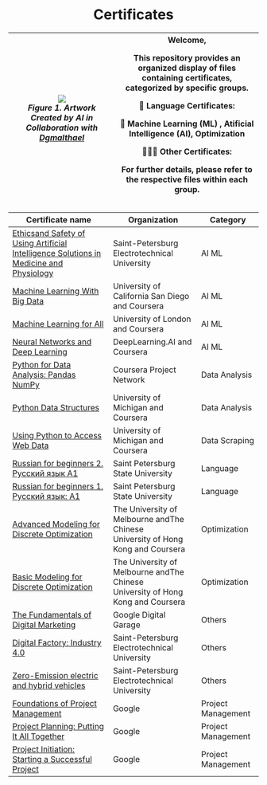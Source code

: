 <div>
 <h1 align="center"> Certificates</h1>
  
<table><thead>
  <tr>
    <th><img src="https://github.com/Dgmalthael/Certificates/assets/85357861/29b31ad3-8785-4a47-a067-edd909609e3a" > </br> <i>Figure 1. Artwork Created by AI in Collaboration with  <a href="https://github.com/Dgmalthael" target="_blank" rel="noopener noreferrer">Dgmalthael</a> </i></th>
    <th>Welcome,

  This repository provides an organized display of files containing certificates, categorized by specific groups.

  🙊 Language Certificates:

  🤖 Machine Learning (ML) , Atificial Intelligence (AI), Optimization

  👨🏻‍💻 Other Certificates:

 For further details, please refer to the respective files within each group.</th>
    
  </tr></thead>
  <span align="center">
  
 </img>

</span>
</div>
  




<table><thead>
  <tr>
    <th>Certificate name </th>
    <th>Organization</th>
    <th>Category</th>
  </tr></thead>
<tbody>
  <tr>
    <td><a href="https://github.com/Dgmalthael/Certificates/blob/main/documents/certificate/AINE_Geles%20Ugur%20Can%20Deniz.pdf" target="_blank" rel="noopener noreferrer">Ethicsand Safety of Using Artificial Intelligence Solutions in Medicine and Physiology</a></td>
    <td>Saint-Petersburg Electrotechnical University</td>
    <td>AI  ML </td>
  </tr>
  <tr>
    <td><a href="https://github.com/Dgmalthael/Certificates/blob/main/documents/certificate/BD_Geles%20Ugur%20Can%20Deniz.pdf" target="_blank" rel="noopener noreferrer">Machine Learning With Big Data</a></td>
    <td>University of California San Diego and Coursera</td>
    <td>AI  ML </td>
  </tr>
  <tr>
    <td><a href="https://github.com/Dgmalthael/Certificates/blob/main/documents/certificate/ML_Geles%20Ugur%20Can%20Deniz.pdf" target="_blank" rel="noopener noreferrer">Machine Learning for All</a></td>
    <td>University of London and Coursera</td>
    <td>AI  ML </td>
  </tr>
  <tr>
    <td><a href="https://github.com/Dgmalthael/Certificates/blob/main/documents/certificate/NN_Geles%20Ugur%20Can%20Deniz.pdf" target="_blank" rel="noopener noreferrer">Neural Networks and Deep Learning</a></td>
    <td>DeepLearning.AI and Coursera</td>
    <td>AI  ML </td>
  </tr>
  <tr>
    <td><a href="https://github.com/Dgmalthael/Certificates/blob/main/documents/certificate/GP_Pandas_NumPy_Geles_Ugur_Can_Deniz.pdf" target="_blank" rel="noopener noreferrer">Python for Data Analysis: Pandas NumPy</a></td>
    <td>Coursera Project Network</td>
    <td>Data Analysis</td>
  </tr>
  <tr>
    <td><a href="https://github.com/Dgmalthael/Certificates/blob/main/documents/certificate/PYDT_Geles%20Ugur%20Can%20Deniz.pdf" target="_blank" rel="noopener noreferrer">Python Data Structures</a></td>
    <td>University of Michigan and Coursera </td>
    <td>Data Analysis</td>
  </tr>
  <tr>
    <td><a href="https://github.com/Dgmalthael/Certificates/blob/main/documents/certificate/PYWA_Geles%20Ugur%20Can%20Deniz.pdf" target="_blank" rel="noopener noreferrer">Using Python to Access Web Data</a></td>
    <td>University of Michigan and Coursera </td>
    <td>Data Scraping </td>
  </tr>
  <tr>
    <td><a href="https://github.com/Dgmalthael/Certificates/blob/main/documents/certificate/RU_A1(2)_Geles%20Ugur%20Can%20Deniz.pdf" target="_blank" rel="noopener noreferrer">Russian for beginners 2. Русский язык A1</a></td>
    <td>Saint Petersburg State University</td>
    <td>Language </td>
  </tr>
  <tr>
    <td><a href="https://github.com/Dgmalthael/Certificates/blob/main/documents/certificate/RU_A1_Geles%20Ugur%20Can%20Deniz.pdf" target="_blank" rel="noopener noreferrer">Russian for beginners 1. Русский язык: A1</a></td>
    <td>Saint Petersburg State University</td>
    <td>Language </td>
  </tr>
  <tr>
    <td><a href="https://github.com/Dgmalthael/Certificates/blob/main/documents/certificate/AOP_Geles%20Ugur%20Can%20Deniz.pdf" target="_blank" rel="noopener noreferrer">Advanced Modeling for Discrete Optimization</a></td>
    <td>The University of Melbourne andThe Chinese<br>University of Hong Kong and Coursera</td>
    <td>Optimization</td>
  </tr>
  <tr>
    <td><a href="https://github.com/Dgmalthael/Certificates/blob/main/documents/certificate/MOP_Geles%20Ugur%20Can%20Deniz.pdf" target="_blank" rel="noopener noreferrer">Basic Modeling for Discrete Optimization</a></td>
    <td>The University of Melbourne andThe Chinese<br>University of Hong Kong and Coursera</td>
    <td>Optimization</td>
  </tr>
  <tr>
    <td><a href="https://github.com/Dgmalthael/Certificates/blob/main/documents/certificate/BM_Geles%20Ugur%20Can%20Deniz.pdf" target="_blank" rel="noopener noreferrer">The Fundamentals of Digital Marketing</a></td>
    <td>Google Digital Garage</td>
    <td>Others</td>
  </tr>
  <tr>
    <td><a href="https://github.com/Dgmalthael/Certificates/blob/main/documents/certificate/DF_Geles%20Ugur%20Can%20Deniz.pdf" target="_blank" rel="noopener noreferrer">Digital Factory: Industry 4.0</a></td>
    <td>Saint-Petersburg Electrotechnical University</td>
    <td>Others</td>
  </tr>
  <tr>
    <td><a href="https://github.com/Dgmalthael/Certificates/blob/main/documents/certificate/ZE_Geles%20Ugur%20Can%20Deniz.pdf" target="_blank" rel="noopener noreferrer">Zero-Emission electric and hybrid vehicles</a></td>
    <td>Saint-Petersburg Electrotechnical University</td>
    <td>Others</td>
  </tr>
  <tr>
    <td><a href="https://github.com/Dgmalthael/Certificates/blob/main/documents/certificate/PMF_Geles%20Ugur%20Can%20Deniz.pdf" target="_blank" rel="noopener noreferrer">Foundations of Project Management</a></td>
    <td>Google</td>
    <td>Project Management</td>
  </tr>
  <tr>
    <td><a href="https://github.com/Dgmalthael/Certificates/blob/main/documents/certificate/PMP_Geles%20Ugur%20Can%20Deniz.pdf" target="_blank" rel="noopener noreferrer">Project Planning: Putting It All Together</a></td>
    <td>Google</td>
    <td>Project Management</td>
  </tr>
  <tr>
    <td><a href="https://github.com/Dgmalthael/Certificates/blob/main/documents/certificate/PMP_Geles%20Ugur%20Can%20Deniz.pdf" target="_blank" rel="noopener noreferrer">Project Initiation: Starting a Successful Project</a></td>
    <td>Google</td>
    <td>Project Management</td>
  </tr>

</tbody></table>
